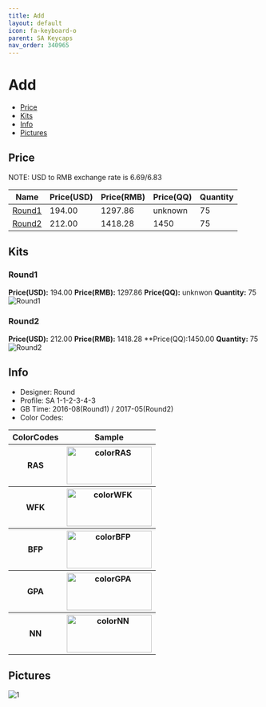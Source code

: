 ```yaml
---
title: Add 
layout: default
icon: fa-keyboard-o
parent: SA Keycaps
nav_order: 340965
---
```



# Add 

* [Price](#price)
* [Kits](#kits)
* [Info](#info)
* [Pictures](#pictures)


## Price  
NOTE: USD to RMB exchange rate is 6.69/6.83

| Name          | Price(USD)    |  Price(RMB) |  Price(QQ) | Quantity |
| ------------- | ------------- |  ---------- |  --------- | -------- |
|[Round1](#round1)|194.00|1297.86|unknown|75|
|[Round2](#round2)|212.00|1418.28|1450|75|


## Kits
### Round1
**Price(USD):** 194.00    **Price(RMB):** 1297.86    **Price(QQ):** unknwon    **Quantity:** 75
<img src="{{ 'assets/images/sa-keycaps/add/kits_pics/round1.png' | relative_url }}" alt="Round1" class="image featured">

### Round2
**Price(USD):** 212.00    **Price(RMB):** 1418.28    **Price(QQ):1450.00    **Quantity:** 75
<img src="{{ 'assets/images/sa-keycaps/add/kits_pics/round2.png' | relative_url }}" alt="Round2" class="image featured">


## Info
* Designer: Round
* Profile: SA 1-1-2-3-4-3
* GB Time: 2016-08(Round1) / 2017-05(Round2)
* Color Codes:  
<table style="width:100%">
  <tr>
    <th>ColorCodes</th>
    <th>Sample</th>
  </tr>
  <tr>
    <th>RAS</th>
    <th><img src="{{ 'assets/images/sa-keycaps/SP_ColorCodes/abs/SP_Abs_ColorCodes_RAS.png' | relative_url }}" alt="colorRAS" height="75" width="170"></th>
  </tr>
  <tr>
    <th>WFK</th>
    <th><img src="{{ 'assets/images/sa-keycaps/SP_ColorCodes/abs/SP_Abs_ColorCodes_WFK.png' | relative_url }}" alt="colorWFK" height="75" width="170"></th>
  </tr>
  <tr>
    <th>BFP</th>
    <th><img src="{{ 'assets/images/sa-keycaps/SP_ColorCodes/abs/SP_Abs_ColorCodes_BFP.png' | relative_url }}" alt="colorBFP" height="75" width="170"></th>
  </tr>
  <tr>
    <th>GPA</th>
    <th><img src="{{ 'assets/images/sa-keycaps/SP_ColorCodes/abs/SP_Abs_ColorCodes_GPA.png' | relative_url }}" alt="colorGPA" height="75" width="170"></th>
  </tr>
  <tr>
    <th>NN</th>
    <th><img src="{{ 'assets/images/sa-keycaps/SP_ColorCodes/abs/SP_Abs_ColorCodes_NN.png' | relative_url }}" alt="colorNN" height="75" width="170"></th>
  </tr>
</table>


## Pictures
<img src="{{ 'assets/images/sa-keycaps/add/rendering_pics/1.jpg' | relative_url }}" alt="1" class="image featured">
